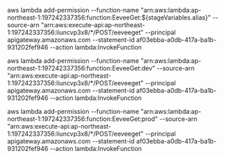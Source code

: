 aws lambda add-permission    --function-name "arn:aws:lambda:ap-northeast-1:197242337356:function:EeveeGet:${stageVariables.alias}"    --source-arn "arn:aws:execute-api:ap-northeast-1:197242337356:liuncvp3x8/*/POST/eeveeget"    --principal apigateway.amazonaws.com    --statement-id af03ebba-a0db-417a-ba1b-931202fef946    --action lambda:InvokeFunction

aws lambda add-permission    --function-name "arn:aws:lambda:ap-northeast-1:197242337356:function:EeveeGet:dev"    --source-arn "arn:aws:execute-api:ap-northeast-1:197242337356:liuncvp3x8/*/POST/eeveeget"    --principal apigateway.amazonaws.com    --statement-id af03ebba-a0db-417a-ba1b-931202fef946    --action lambda:InvokeFunction

aws lambda add-permission    --function-name "arn:aws:lambda:ap-northeast-1:197242337356:function:EeveeGet:prod"    --source-arn "arn:aws:execute-api:ap-northeast-1:197242337356:liuncvp3x8/*/POST/eeveeget"    --principal apigateway.amazonaws.com    --statement-id af03ebba-a0db-417a-ba1b-931202fef946    --action lambda:InvokeFunction
